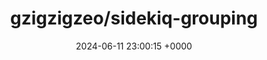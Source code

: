 ---
title: "gzigzigzeo/sidekiq-grouping"
link: "https://github.com/gzigzigzeo/sidekiq-grouping"
date: "2024-06-11 23:00:15 +0000"
description: "Allows identical sidekiq jobs to be processed with a single background call"
category: "github"
---